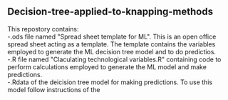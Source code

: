 ## **Decision-tree-applied-to-knapping-methods**  

This repostory contains:  
-.ods file named "Spread sheet template for ML". This is an open office spread sheet acting as a template. The template contains the variables employed to generate the ML decision tree model and to do predictios.   
-.R file named "Claculating technological variables.R" containing code to perform calculations employed to generate the ML model and make predictions.  
-.Rdata of the deicision tree model for making predictions. To use this model follow instructions of the   
